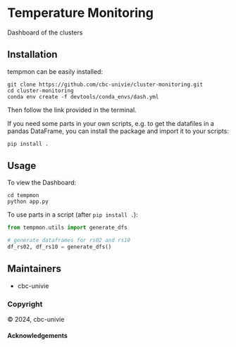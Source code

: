 Temperature Monitoring
==============================
[//]: # (Badges)
[//]: <[![GitHub Actions Build Status](https://github.com/florianjoerg/protex/workflows/CI/badge.svg)](https://github.com/florianjoerg/protex/actions?query=workflow%3ACI)>

Dashboard of the clusters

## Installation

tempmon can be easily installed:
```
git clone https://github.com/cbc-univie/cluster-monitoring.git
cd cluster-monitoring
conda env create -f devtools/conda_envs/dash.yml
```
Then follow the link provided in the terminal.

If you need some parts in your own scripts, e.g. to get the datafiles in a pandas DataFrame, you can install the package and import it to your scripts:
```bash
pip install .
```


## Usage
To view the Dashboard:
```
cd tempmon
python app.py
```

To use parts in a script (after `pip install .`):
```python
from tempmon.utils import generate_dfs

# generate dataframes for rs02 and rs10
df_rs02, df_rs10 = generate_dfs()
```

[//]: <Please see the [documentation](https://cbc.github.io/cluster-monitoring) for usage examples.>

## Maintainers

- cbc-univie
  
### Copyright

:copyright: 2024, cbc-univie


#### Acknowledgements
